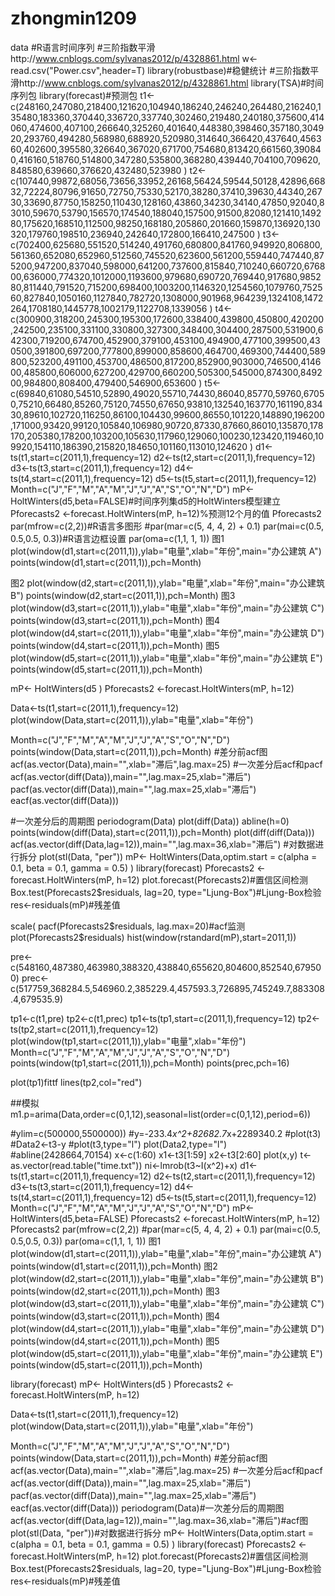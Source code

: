 # zhongmin1209
data #R语言时间序列
#三阶指数平滑http://www.cnblogs.com/sylvanas2012/p/4328861.html
w<-read.csv("Power.csv",header=T)
library(robustbase)#稳健统计
#三阶指数平滑http://www.cnblogs.com/sylvanas2012/p/4328861.html
library(TSA)#时间序列包
library(forecast)#预测包
t1<-c(248160,247080,218400,121620,104940,186240,246240,264480,216240,135480,183360,370440,336720,337740,302460,219480,240180,375600,414060,474600,407100,266640,325260,401640,448380,398460,357180,304920,293760,494280,568980,688920,520980,314640,366420,437640,456360,402600,395580,326640,367020,671700,754680,813420,661560,390840,416160,518760,514800,347280,535800,368280,439440,704100,709620,848580,639660,376620,432480,523980
)
t2<-c(107440,99872,68056,73656,33952,26168,56424,59544,50128,42896,66832,72224,80796,91650,72750,75330,52170,38280,37410,39630,44340,26730,33690,87750,158250,110430,128160,43860,34230,34140,47850,92040,83010,59670,53790,156570,174540,188040,157500,91500,82080,121410,149280,175620,168510,112500,98250,168180,205860,201660,159870,136920,130320,179760,198510,236940,242640,172800,166410,247500
)
t3<-c(702400,625680,551520,514240,491760,680800,841760,949920,806800,561360,652080,652960,512560,745520,623600,561200,559440,747440,875200,947200,837040,598000,641200,737600,815840,710240,660720,676800,636000,774320,1012000,1193600,979680,690720,769440,917680,985280,811440,791520,715200,698400,1003200,1146320,1254560,1079760,752560,827840,1050160,1127840,782720,1308000,901968,964239,1324108,1472264,1708180,1445778,1002179,1122708,1339056
)
t4<-c(300900,318200,245300,195300,172600,338400,439800,450800,420200,242500,235100,331100,330800,327300,348400,304400,287500,531900,642300,719200,674700,452900,379100,453100,494900,477100,399500,430500,391800,697200,777800,899000,858600,464700,469300,744400,589800,523200,491100,453700,486500,817200,852900,903000,746500,414600,485800,606000,627200,429700,660200,505300,545000,874300,849200,984800,808400,479400,546900,653600
)
t5<-c(69840,61080,54510,52890,49020,55710,74430,86040,85770,59760,67050,75210,66480,85260,75120,74550,67650,93810,132540,163770,161190,83430,89610,102720,116250,86100,104430,99600,86550,101220,148890,196200,171000,93420,99120,105840,106980,90720,87330,87660,86010,135870,178170,205380,178200,103200,105630,117960,129060,100230,123420,119460,109920,154110,186390,215820,184650,101160,113010,124620
)
d1<-ts(t1,start=c(2011,1),frequency=12)
d2<-ts(t2,start=c(2011,1),frequency=12)
d3<-ts(t3,start=c(2011,1),frequency=12)
d4<-ts(t4,start=c(2011,1),frequency=12)
d5<-ts(t5,start=c(2011,1),frequency=12)
Month=c("J","F","M","A","M","J","J","A","S","O","N","D")
mP<- HoltWinters(d5,beta=FALSE)#时间序列集d5的HoltWinters模型建立
Pforecasts2 <-forecast.HoltWinters(mP, h=12)%预测12个月的值
Pforecasts2
par(mfrow=c(2,2))#R语言多图形
#par(mar=c(5, 4, 4, 2) + 0.1)
par(mai=c(0.5, 0.5,0.5, 0.3))#R语言边框设置
par(oma=c(1,1, 1, 1))
图1
plot(window(d1,start=c(2011,1)),ylab="电量",xlab="年份",main="办公建筑 A")
points(window(d1,start=c(2011,1)),pch=Month)

图2
plot(window(d2,start=c(2011,1)),ylab="电量",xlab="年份",main="办公建筑 B")
points(window(d2,start=c(2011,1)),pch=Month)
图3
plot(window(d3,start=c(2011,1)),ylab="电量",xlab="年份",main="办公建筑 C")
points(window(d3,start=c(2011,1)),pch=Month)
图4
plot(window(d4,start=c(2011,1)),ylab="电量",xlab="年份",main="办公建筑 D")
points(window(d4,start=c(2011,1)),pch=Month)
图5
plot(window(d5,start=c(2011,1)),ylab="电量",xlab="年份",main="办公建筑 E")
points(window(d5,start=c(2011,1)),pch=Month)

mP<- HoltWinters(d5 )
Pforecasts2 <-forecast.HoltWinters(mP, h=12)

Data<-ts(t1,start=c(2011,1),frequency=12)
plot(window(Data,start=c(2011,1)),ylab="电量",xlab="年份")

Month=c("J","F","M","A","M","J","J","A","S","O","N","D")
points(window(Data,start=c(2011,1)),pch=Month)
#差分前acf图
acf(as.vector(Data),main="",xlab="滞后",lag.max=25)
#一次差分后acf和pacf
acf(as.vector(diff(Data)),main="",lag.max=25,xlab="滞后")
pacf(as.vector(diff(Data)),main="",lag.max=25,xlab="滞后")
eacf(as.vector(diff(Data)))

#一次差分后的周期图
periodogram(Data)
plot(diff(Data))
abline(h=0)
points(window(diff(Data),start=c(2011,1)),pch=Month)
plot(diff(diff(Data)))
acf(as.vector(diff(Data,lag=12)),main="",lag.max=36,xlab="滞后")
#对数据进行拆分
 plot(stl(Data, "per"))
mP<- HoltWinters(Data,optim.start = c(alpha = 0.1, beta = 0.1, gamma = 0.5) )
library(forecast)
Pforecasts2 <-forecast.HoltWinters(mP, h=12)
plot.forecast(Pforecasts2)#置信区间检测
Box.test(Pforecasts2$residuals, lag=20, type="Ljung-Box")#Ljung-Box检验
res<-residuals(mP)#残差值

scale(
pacf(Pforecasts2$residuals, lag.max=20)#acf监测
plot(Pforecasts2$residuals)
hist(window(rstandard(mP),start=2011,1))

pre<-c(548160,487380,463980,388320,438840,655620,804600,852540,679500)
prec<-c(517759,368284.5,546960.2,385229.4,457593.3,726895,745249.7,883308.4,679535.9)

tp1<-c(t1,pre)
tp2<-c(t1,prec)
tp1<-ts(tp1,start=c(2011,1),frequency=12)
tp2<-ts(tp2,start=c(2011,1),frequency=12)
plot(window(tp1,start=c(2011,1)),ylab="电量",xlab="年份")
Month=c("J","F","M","A","M","J","J","A","S","O","N","D")
points(window(tp1,start=c(2011,1)),pch=Month)
points(prec,pch=16)

plot(tp1)fittf
lines(tp2,col="red")

##模拟
m1.p=arima(Data,order=c(0,1,12),seasonal=list(order=c(0,1,12),period=6))

#ylim=c(500000,5500000))
#y=-233.4*x^2+82682.7*x+2289340.2
#plot(t3)
#Data2<-t3-y
#plot(t3,type="l")
plot(Data2,type="l")
#abline(2428664,70154)
x<-c(1:60)
x1<-t3[1:59]
x2<-t3[2:60]
plot(x,y)
t<-as.vector(read.table("time.txt"))
ni<-lmrob(t3~I(x^2)+x)
d1<-ts(t1,start=c(2011,1),frequency=12)
d2<-ts(t2,start=c(2011,1),frequency=12)
d3<-ts(t3,start=c(2011,1),frequency=12)
d4<-ts(t4,start=c(2011,1),frequency=12)
d5<-ts(t5,start=c(2011,1),frequency=12)
Month=c("J","F","M","A","M","J","J","A","S","O","N","D")
mP<- HoltWinters(d5,beta=FALSE)
Pforecasts2 <-forecast.HoltWinters(mP, h=12)
Pforecasts2
par(mfrow=c(2,2))
#par(mar=c(5, 4, 4, 2) + 0.1)
par(mai=c(0.5, 0.5,0.5, 0.3))
par(oma=c(1,1, 1, 1))
图1
plot(window(d1,start=c(2011,1)),ylab="电量",xlab="年份",main="办公建筑 A")
points(window(d1,start=c(2011,1)),pch=Month)
图2
plot(window(d2,start=c(2011,1)),ylab="电量",xlab="年份",main="办公建筑 B")
points(window(d2,start=c(2011,1)),pch=Month)
图3
plot(window(d3,start=c(2011,1)),ylab="电量",xlab="年份",main="办公建筑 C")
points(window(d3,start=c(2011,1)),pch=Month)
图4
plot(window(d4,start=c(2011,1)),ylab="电量",xlab="年份",main="办公建筑 D")
points(window(d4,start=c(2011,1)),pch=Month)
图5
plot(window(d5,start=c(2011,1)),ylab="电量",xlab="年份",main="办公建筑 E")
points(window(d5,start=c(2011,1)),pch=Month)

library(forecast)
mP<- HoltWinters(d5 )
Pforecasts2 <-forecast.HoltWinters(mP, h=12)

Data<-ts(t1,start=c(2011,1),frequency=12)
plot(window(Data,start=c(2011,1)),ylab="电量",xlab="年份")

Month=c("J","F","M","A","M","J","J","A","S","O","N","D")
points(window(Data,start=c(2011,1)),pch=Month)
#差分前acf图
acf(as.vector(Data),main="",xlab="滞后",lag.max=25)
#一次差分后acf和pacf
acf(as.vector(diff(Data)),main="",lag.max=25,xlab="滞后")
pacf(as.vector(diff(Data)),main="",lag.max=25,xlab="滞后")
eacf(as.vector(diff(Data)))
periodogram(Data)#一次差分后的周期图
acf(as.vector(diff(Data,lag=12)),main="",lag.max=36,xlab="滞后")#acf图
plot(stl(Data, "per"))#对数据进行拆分
mP<- HoltWinters(Data,optim.start = c(alpha = 0.1, beta = 0.1, gamma = 0.5) )
library(forecast)
Pforecasts2 <-forecast.HoltWinters(mP, h=12)
plot.forecast(Pforecasts2)#置信区间检测
Box.test(Pforecasts2$residuals, lag=20, type="Ljung-Box")#Ljung-Box检验
res<-residuals(mP)#残差值

